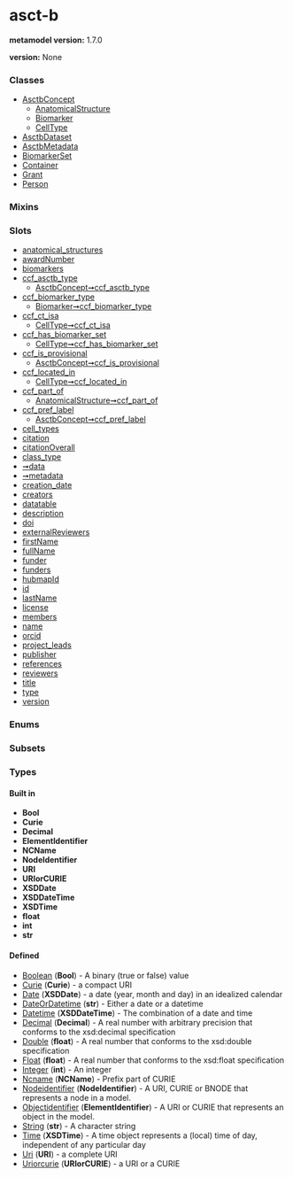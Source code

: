 
# asct-b


**metamodel version:** 1.7.0

**version:** None





### Classes

 * [AsctbConcept](AsctbConcept.md)
     * [AnatomicalStructure](AnatomicalStructure.md)
     * [Biomarker](Biomarker.md)
     * [CellType](CellType.md)
 * [AsctbDataset](AsctbDataset.md)
 * [AsctbMetadata](AsctbMetadata.md)
 * [BiomarkerSet](BiomarkerSet.md)
 * [Container](Container.md)
 * [Grant](Grant.md)
 * [Person](Person.md)

### Mixins


### Slots

 * [anatomical_structures](anatomical_structures.md)
 * [awardNumber](awardNumber.md)
 * [biomarkers](biomarkers.md)
 * [ccf_asctb_type](ccf_asctb_type.md)
     * [AsctbConcept➞ccf_asctb_type](AsctbConcept_ccf_asctb_type.md)
 * [ccf_biomarker_type](ccf_biomarker_type.md)
     * [Biomarker➞ccf_biomarker_type](Biomarker_ccf_biomarker_type.md)
 * [ccf_ct_isa](ccf_ct_isa.md)
     * [CellType➞ccf_ct_isa](CellType_ccf_ct_isa.md)
 * [ccf_has_biomarker_set](ccf_has_biomarker_set.md)
     * [CellType➞ccf_has_biomarker_set](CellType_ccf_has_biomarker_set.md)
 * [ccf_is_provisional](ccf_is_provisional.md)
     * [AsctbConcept➞ccf_is_provisional](AsctbConcept_ccf_is_provisional.md)
 * [ccf_located_in](ccf_located_in.md)
     * [CellType➞ccf_located_in](CellType_ccf_located_in.md)
 * [ccf_part_of](ccf_part_of.md)
     * [AnatomicalStructure➞ccf_part_of](AnatomicalStructure_ccf_part_of.md)
 * [ccf_pref_label](ccf_pref_label.md)
     * [AsctbConcept➞ccf_pref_label](AsctbConcept_ccf_pref_label.md)
 * [cell_types](cell_types.md)
 * [citation](citation.md)
 * [citationOverall](citationOverall.md)
 * [class_type](class_type.md)
 * [➞data](container__data.md)
 * [➞metadata](container__metadata.md)
 * [creation_date](creation_date.md)
 * [creators](creators.md)
 * [datatable](datatable.md)
 * [description](description.md)
 * [doi](doi.md)
 * [externalReviewers](externalReviewers.md)
 * [firstName](firstName.md)
 * [fullName](fullName.md)
 * [funder](funder.md)
 * [funders](funders.md)
 * [hubmapId](hubmapId.md)
 * [id](id.md)
 * [lastName](lastName.md)
 * [license](license.md)
 * [members](members.md)
 * [name](name.md)
 * [orcid](orcid.md)
 * [project_leads](project_leads.md)
 * [publisher](publisher.md)
 * [references](references.md)
 * [reviewers](reviewers.md)
 * [title](title.md)
 * [type](type.md)
 * [version](version.md)

### Enums


### Subsets


### Types


#### Built in

 * **Bool**
 * **Curie**
 * **Decimal**
 * **ElementIdentifier**
 * **NCName**
 * **NodeIdentifier**
 * **URI**
 * **URIorCURIE**
 * **XSDDate**
 * **XSDDateTime**
 * **XSDTime**
 * **float**
 * **int**
 * **str**

#### Defined

 * [Boolean](types/Boolean.md)  (**Bool**)  - A binary (true or false) value
 * [Curie](types/Curie.md)  (**Curie**)  - a compact URI
 * [Date](types/Date.md)  (**XSDDate**)  - a date (year, month and day) in an idealized calendar
 * [DateOrDatetime](types/DateOrDatetime.md)  (**str**)  - Either a date or a datetime
 * [Datetime](types/Datetime.md)  (**XSDDateTime**)  - The combination of a date and time
 * [Decimal](types/Decimal.md)  (**Decimal**)  - A real number with arbitrary precision that conforms to the xsd:decimal specification
 * [Double](types/Double.md)  (**float**)  - A real number that conforms to the xsd:double specification
 * [Float](types/Float.md)  (**float**)  - A real number that conforms to the xsd:float specification
 * [Integer](types/Integer.md)  (**int**)  - An integer
 * [Ncname](types/Ncname.md)  (**NCName**)  - Prefix part of CURIE
 * [Nodeidentifier](types/Nodeidentifier.md)  (**NodeIdentifier**)  - A URI, CURIE or BNODE that represents a node in a model.
 * [Objectidentifier](types/Objectidentifier.md)  (**ElementIdentifier**)  - A URI or CURIE that represents an object in the model.
 * [String](types/String.md)  (**str**)  - A character string
 * [Time](types/Time.md)  (**XSDTime**)  - A time object represents a (local) time of day, independent of any particular day
 * [Uri](types/Uri.md)  (**URI**)  - a complete URI
 * [Uriorcurie](types/Uriorcurie.md)  (**URIorCURIE**)  - a URI or a CURIE
